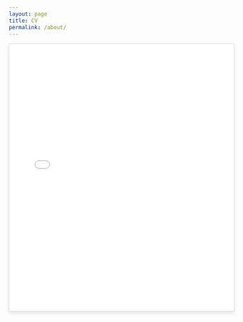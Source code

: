 ```yaml
---
layout: page
title: CV
permalink: /about/
---
```


<div style="overflow: auto; width: 100%; height: 600px; margin: 0 auto; border: 1px solid #ddd; box-shadow: 0 4px 8px rgba(0, 0, 0, 0.1);">
    <iframe src="/images/CV_oct.pdf" width="100%" height="100%" style="border: none;">
        This browser does not support PDFs. Please download the PDF to view it: <a href="/images/CV_oct.pdf">Download CV</a>.
    </iframe>
</div>